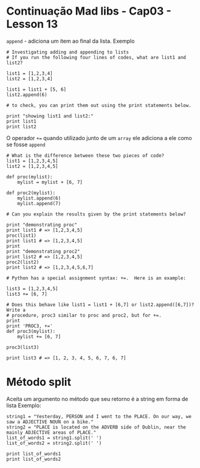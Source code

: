 # Continuação Mad libs - Cap03 - Lesson 13

`append` - adiciona um item ao final da lista.
Exemplo
```
# Investigating adding and appending to lists
# If you run the following four lines of codes, what are list1 and list2?

list1 = [1,2,3,4]
list2 = [1,2,3,4]

list1 = list1 + [5, 6]
list2.append(6)

# to check, you can print them out using the print statements below.

print "showing list1 and list2:"
print list1
print list2
```
O operador `+=` quando utilizado junto de um `array` ele adiciona a ele como se
fosse `append`
```
# What is the difference between these two pieces of code?
list1 = [1,2,3,4,5]
list2 = [1,2,3,4,5]

def proc(mylist):
    mylist = mylist + [6, 7]

def proc2(mylist):
    mylist.append(6)
    mylist.append(7)

# Can you explain the results given by the print statements below?

print "demonstrating proc"
print list1 # => [1,2,3,4,5]
proc(list1)
print list1 # => [1,2,3,4,5]
print
print "demonstrating proc2"
print list2 # => [1,2,3,4,5]
proc2(list2)
print list2 # => [1,2,3,4,5,6,7]

# Python has a special assignment syntax: +=.  Here is an example:

list3 = [1,2,3,4,5]
list3 += [6, 7]

# Does this behave like list1 = list1 + [6,7] or list2.append([6,7])? Write a
# procedure, proc3 similar to proc and proc2, but for +=. 
print
print 'PROC3, +='
def proc3(mylist):
    mylist += [6, 7]

proc3(list3)

print list3 # => [1, 2, 3, 4, 5, 6, 7, 6, 7]

```
# Método split
Aceita um argumento no método que seu retorno é a string em forma de lista
Exemplo: 
```
string1 = "Yesterday, PERSON and I went to the PLACE. On our way, we saw a ADJECTIVE NOUN on a bike."
string2 = "PLACE is located on the ADVERB side of Dublin, near the mainly ADJECTIVE areas of PLACE."
list_of_words1 = string1.split(' ')
list_of_words2 = string2.split(' ')

print list_of_words1
print list_of_words2
```